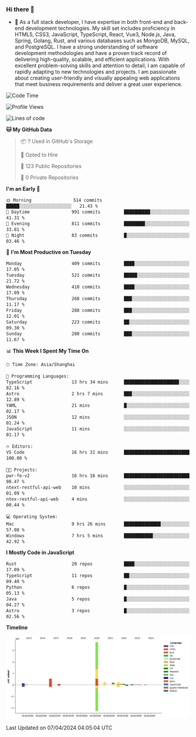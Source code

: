 ### Hi there 👋

- 🌱 As a full stack developer, I have expertise in both front-end and back-end development technologies. My skill set includes proficiency in HTML5, CSS3, JavaScript, TypeScript, React, Vue3, Node.js, Java, Spring, Golang, Rust, and various databases such as MongoDB, MySQL, and PostgreSQL. I have a strong understanding of software development methodologies and have a proven track record of delivering high-quality, scalable, and efficient applications. With excellent problem-solving skills and attention to detail, I am capable of rapidly adapting to new technologies and projects. I am passionate about creating user-friendly and visually appealing web applications that meet business requirements and deliver a great user experience.

<!--START_SECTION:waka-->
![Code Time](http://img.shields.io/badge/Code%20Time-1%2C328%20hrs%2034%20mins-blue)

![Profile Views](http://img.shields.io/badge/Profile%20Views-0-blue)

![Lines of code](https://img.shields.io/badge/From%20Hello%20World%20I%27ve%20Written-5.6%20million%20lines%20of%20code-blue)

**🐱 My GitHub Data** 

> 📦 ? Used in GitHub's Storage 
 > 
> 💼 Opted to Hire
 > 
> 📜 123 Public Repositories 
 > 
> 🔑 0 Private Repositories 
 > 
**I'm an Early 🐤** 

```text
🌞 Morning                514 commits         █████░░░░░░░░░░░░░░░░░░░░   21.43 % 
🌆 Daytime                991 commits         ██████████░░░░░░░░░░░░░░░   41.31 % 
🌃 Evening                811 commits         ████████░░░░░░░░░░░░░░░░░   33.81 % 
🌙 Night                  83 commits          █░░░░░░░░░░░░░░░░░░░░░░░░   03.46 % 
```
📅 **I'm Most Productive on Tuesday** 

```text
Monday                   409 commits         ████░░░░░░░░░░░░░░░░░░░░░   17.05 % 
Tuesday                  521 commits         █████░░░░░░░░░░░░░░░░░░░░   21.72 % 
Wednesday                410 commits         ████░░░░░░░░░░░░░░░░░░░░░   17.09 % 
Thursday                 268 commits         ███░░░░░░░░░░░░░░░░░░░░░░   11.17 % 
Friday                   288 commits         ███░░░░░░░░░░░░░░░░░░░░░░   12.01 % 
Saturday                 223 commits         ██░░░░░░░░░░░░░░░░░░░░░░░   09.30 % 
Sunday                   280 commits         ███░░░░░░░░░░░░░░░░░░░░░░   11.67 % 
```


📊 **This Week I Spent My Time On** 

```text
🕑︎ Time Zone: Asia/Shanghai

💬 Programming Languages: 
TypeScript               13 hrs 34 mins      █████████████████████░░░░   82.16 % 
Astro                    2 hrs 7 mins        ███░░░░░░░░░░░░░░░░░░░░░░   12.89 % 
YAML                     21 mins             █░░░░░░░░░░░░░░░░░░░░░░░░   02.17 % 
JSON                     12 mins             ░░░░░░░░░░░░░░░░░░░░░░░░░   01.24 % 
JavaScript               11 mins             ░░░░░░░░░░░░░░░░░░░░░░░░░   01.17 % 

🔥 Editors: 
VS Code                  16 hrs 31 mins      █████████████████████████   100.00 % 

🐱‍💻 Projects: 
pwr-fe-v2                16 hrs 16 mins      █████████████████████████   98.47 % 
ntext-restful-api-web    10 mins             ░░░░░░░░░░░░░░░░░░░░░░░░░   01.09 % 
ntex-restful-api-web     4 mins              ░░░░░░░░░░░░░░░░░░░░░░░░░   00.44 % 

💻 Operating System: 
Mac                      9 hrs 26 mins       ██████████████░░░░░░░░░░░   57.08 % 
Windows                  7 hrs 5 mins        ███████████░░░░░░░░░░░░░░   42.92 % 
```

**I Mostly Code in JavaScript** 

```text
Rust                     20 repos            ████░░░░░░░░░░░░░░░░░░░░░   17.09 % 
TypeScript               11 repos            ██░░░░░░░░░░░░░░░░░░░░░░░   09.40 % 
Python                   6 repos             █░░░░░░░░░░░░░░░░░░░░░░░░   05.13 % 
Java                     5 repos             █░░░░░░░░░░░░░░░░░░░░░░░░   04.27 % 
Astro                    3 repos             █░░░░░░░░░░░░░░░░░░░░░░░░   02.56 % 
```



**Timeline**

![Lines of Code chart](https://raw.githubusercontent.com/elton/elton/main/assets/bar_graph.png)


 Last Updated on 07/04/2024 04:05:04 UTC
<!--END_SECTION:waka-->

<!--
**elton/elton** is a ✨ _special_ ✨ repository because its `README.md` (this file) appears on your GitHub profile.

Here are some ideas to get you started:

- 🔭 I’m currently working on ...
- 🌱 I’m currently learning ...
- 👯 I’m looking to collaborate on ...
- 🤔 I’m looking for help with ...
- 💬 Ask me about ...
- 📫 How to reach me: ...
- 😄 Pronouns: ...
- ⚡ Fun fact: ...
-->
